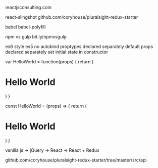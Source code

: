 reactjsconsulting.com

react-slingshot
github.com/coryhouse/pluralsight-redux-starter

babel
babel-polyfill

npm vs gulp
bit.ly/npmvsgulp

es6 style es5
no autobind
proptypes declared separately
default props declared separately
set initial state in constructor

var HelloWorld = function(props) {
  return (
    <h1>Hello World</h1>
  )
}

const HelloWorld = (props) => {
  return (
    <h1>Hello World</h1>
  )
}


vanilla js -> jQuery -> React -> React + Redux

github.com/coryhouse/pluralsight-redux-starter/tree/master/src/api
